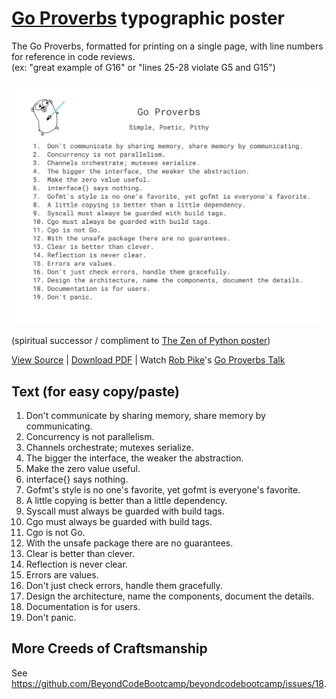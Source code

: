 # [Go Proverbs](https://go-proverbs.github.io/) typographic poster

The Go Proverbs, formatted for printing on a single page, with line numbers for reference in code reviews. \
(ex: "great example of G16" or "lines 25-28 violate G5 and G15")

<kbd><a href="/Go%20Proverbs.pdf"><img src="/Go%20Proverbs%20(300dpi).png" /></a></kbd>

(spiritual successor / compliment to [The Zen of Python poster](https://github.com/ewjoachim/zen-of-python))

[View Source](https://docs.google.com/document/d/1fjxvwwldiW8zpuHuWgVHY9McJlYIIngh4JhM3I4C4ak/edit?usp=sharing) | [Download PDF](https://github.com/BeyondCodeBootcamp/go-proverbs/raw/main/Go%20Proverbs.pdf) | Watch [Rob Pike](https://twitter.com/rob_pike)'s [Go Proverbs Talk](https://www.youtube.com/watch?v=PAAkCSZUG1c)

## Text (for easy copy/paste)

1. Don't communicate by sharing memory, share memory by communicating.
2. Concurrency is not parallelism.
3. Channels orchestrate; mutexes serialize.
4. The bigger the interface, the weaker the abstraction.
5. Make the zero value useful.
6. interface{} says nothing.
7. Gofmt's style is no one's favorite, yet gofmt is everyone's favorite.
8. A little copying is better than a little dependency.
9. Syscall must always be guarded with build tags.
10. Cgo must always be guarded with build tags.
11. Cgo is not Go.
12. With the unsafe package there are no guarantees.
13. Clear is better than clever.
14. Reflection is never clear.
15. Errors are values.
16. Don't just check errors, handle them gracefully.
17. Design the architecture, name the components, document the details.
18. Documentation is for users.
19. Don't panic.

## More Creeds of Craftsmanship

See <https://github.com/BeyondCodeBootcamp/beyondcodebootcamp/issues/18>.
